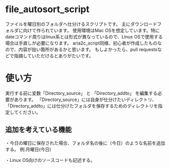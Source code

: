 # file_autosort_script
ファイルを曜日別のフォルダへ仕分けるスクリプトです。
主にダウンロードフォルダに向けて作られています。
使用環境はMac OSを想定しています。特にdateコマンド周りはlinux系とは形式が異なっているので、Linux OSで使用する場合は手直しが必要になります。
aria2c_script同様、初心者が作成したものなので、内容が拙い箇所があるかと思います。
もしよかったら、pull requestsなどで指摘していただけるとありがたいです。
# 使い方
実行する前に変数「Directory_source」
と
「Directory_addto」
を編集する必要があります。
「Directory_source」には自身が仕分けたいディレクトリ、
「Directory_addto」には仕分けたフォルダを保存するためのディレクトリを指定してください。
## 追加を考えている機能
・今日の曜日に保存された場合、フォルダ名の後に（今日）のような名前を追加する。
    例:月曜日(今日)
 
・Linux OS向けのソースコードも記述する。
